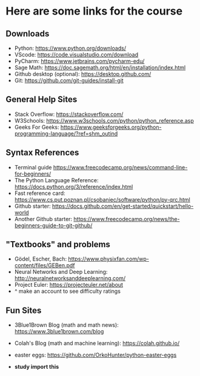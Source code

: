 # Here are some links for the course

## Downloads

- Python: https://www.python.org/downloads/
- VScode: https://code.visualstudio.com/download
- PyCharm: https://www.jetbrains.com/pycharm-edu/
- Sage Math: https://doc.sagemath.org/html/en/installation/index.html
- Github desktop (optional): https://desktop.github.com/
- Git: https://github.com/git-guides/install-git

## General Help Sites

- Stack Overflow: https://stackoverflow.com/
- W3Schools: https://www.w3schools.com/python/python_reference.asp
- Geeks For Geeks: https://www.geeksforgeeks.org/python-programming-language/?ref=shm_outind

## Syntax References

- Terminal guide https://www.freecodecamp.org/news/command-line-for-beginners/
- The Python Language Reference: https://docs.python.org/3/reference/index.html
- Fast reference card: https://www.cs.put.poznan.pl/csobaniec/software/python/py-qrc.html
- Github starter: https://docs.github.com/en/get-started/quickstart/hello-world
- Another Github starter: https://www.freecodecamp.org/news/the-beginners-guide-to-git-github/

## "Textbooks" and problems

- Gödel, Escher, Bach: https://www.physixfan.com/wp-content/files/GEBen.pdf
- Neural Networks and Deep Learning: http://neuralnetworksanddeeplearning.com/
- Project Euler: https://projecteuler.net/about
- ^ make an account to see difficulty ratings

## Fun Sites

- 3Blue1Brown Blog (math and math news): https://www.3blue1brown.com/blog
- Colah's Blog (math and machine learning): https://colah.github.io/
- easter eggs: https://github.com/OrkoHunter/python-easter-eggs

- **study import this**
